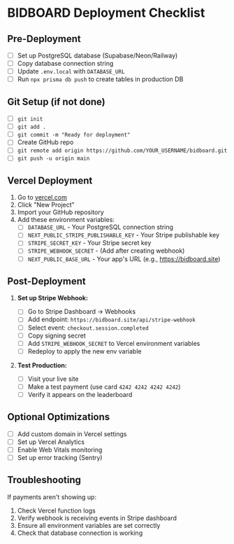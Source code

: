 # BIDBOARD Deployment Checklist

## Pre-Deployment

- [ ] Set up PostgreSQL database (Supabase/Neon/Railway)
- [ ] Copy database connection string
- [ ] Update `.env.local` with `DATABASE_URL`
- [ ] Run `npx prisma db push` to create tables in production DB

## Git Setup (if not done)

- [ ] `git init`
- [ ] `git add .`
- [ ] `git commit -m "Ready for deployment"`
- [ ] Create GitHub repo
- [ ] `git remote add origin https://github.com/YOUR_USERNAME/bidboard.git`
- [ ] `git push -u origin main`

## Vercel Deployment

1. Go to [vercel.com](https://vercel.com)
2. Click "New Project"
3. Import your GitHub repository
4. Add these environment variables:
   - [ ] `DATABASE_URL` - Your PostgreSQL connection string
   - [ ] `NEXT_PUBLIC_STRIPE_PUBLISHABLE_KEY` - Your Stripe publishable key
   - [ ] `STRIPE_SECRET_KEY` - Your Stripe secret key
   - [ ] `STRIPE_WEBHOOK_SECRET` - (Add after creating webhook)
   - [ ] `NEXT_PUBLIC_BASE_URL` - Your app's URL (e.g., https://bidboard.site)

## Post-Deployment

1. **Set up Stripe Webhook:**

   - [ ] Go to Stripe Dashboard → Webhooks
   - [ ] Add endpoint: `https://bidboard.site/api/stripe-webhook`
   - [ ] Select event: `checkout.session.completed`
   - [ ] Copy signing secret
   - [ ] Add `STRIPE_WEBHOOK_SECRET` to Vercel environment variables
   - [ ] Redeploy to apply the new env variable

2. **Test Production:**
   - [ ] Visit your live site
   - [ ] Make a test payment (use card `4242 4242 4242 4242`)
   - [ ] Verify it appears on the leaderboard

## Optional Optimizations

- [ ] Add custom domain in Vercel settings
- [ ] Set up Vercel Analytics
- [ ] Enable Web Vitals monitoring
- [ ] Set up error tracking (Sentry)

## Troubleshooting

If payments aren't showing up:

1. Check Vercel function logs
2. Verify webhook is receiving events in Stripe dashboard
3. Ensure all environment variables are set correctly
4. Check that database connection is working
